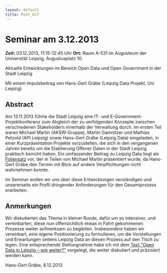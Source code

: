 ```yaml
---
layout: default
title: Post_617
---
```



# Seminar am 3.12.2013

<strong>Zeit:</strong> 03.12.2013, 11:15-12:45 Uhr
<strong>Ort:</strong> Raum A-531 im Augusteum der Universität Leipzig, Augustusplatz 10.

Aktuelle Entwicklungen im Bereich Open Data und Open Government in der Stadt Leipzig

Mit einem Impulsbeitrag von Hans-Gert Gräbe (Leipzig Data Projekt, Uni Leipzig)
<h2>Abstract</h2>
Am 13.11.2013 führte die Stadt Leipzig eine IT- und E-Government-Projektkonferenz zum Abgleich der zu verfolgenden Konzepte zwischen verschiedenen Stakeholdern innerhalb der Verwaltung durch. Im ersten Teil waren Michael Martin (AKSW-Gruppe), Martin Gamnitzer und Mathias Petzold (API Leipzig) sowie Hans-Gert Gräbe (Leipzig Data) eingeladen, in einer Kurzpräsentation Projekte vorzustellen, die sich in den vergangenen Jahren bereits um die Etablierung Offener Daten in der Stadt Leipzig praktisch bemüht haben. Ein umfassender Beitrag zu Leipzig Data liegt als <a href="http://www.leipzig-data.de/Upload/Folien-20131113.pdf">Foliensatz</a> vor, der in Teilen von Michael Martin präsentiert wurde, da Hans-Gert Gräbe den Termin mit Blick auf andere Verpflichtungen nicht wahrnehmen konnte.

Im Seminar wollen wir uns über diese Entwicklungen verständigen und unsererseits ein Profil dringender Anforderungen für den Gesamtprozess erarbeiten.
<h2>Anmerkungen</h2>
Wir diskutierten das Thema in kleiner Runde, dafür um so intensiver, und vereinbarten, diese nun offensichtlich etwas in Fahrt gekommenen Prozesse weiter aufmerksam zu begleiten. Insbesondere haben wir vereinbart, eine eigene Positionierung zu formulieren, um die Vorstellungen und Erwartungen seitens Leipzig Data an diesen Prozess auf den Tisch zu legen. Eine entsprechende Stellungnahme habe ich mit dem <a href="http://leipzig-data.de/Upload/OpenData-13.pdf">Text "Open Data in Leipzig – wie weiter?"</a> vorgelegt, die weiter diskutiert und präzisiert werden kann.

Hans-Gert Gräbe, 8.12.2013

